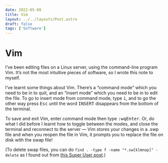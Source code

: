 ```yaml
---
date: 2022-05-09
title: Vim
layout: ../../layouts/Post.astro
draft: false
tags: ['Software']
---
```


# Vim

I’ve been editing files on a Linux server, using the command-line program Vim. It’s not the most intuitive pieces of software, so I wrote this note to myself.

I’ve learnt some things about Vim. There’s a “command mode” which you need to be in to quit, and an “insert mode” which you need to be in to edit the file.
To go to insert mode from command mode, type <kbd>i</kbd>, and to go the other way press <kbd>Esc</kbd> until the word <samp>INSERT</samp> disappears from the bottom of the terminal.

To save and exit Vim, enter command mode then type <kbd>:</kbd><kbd>w</kbd><kbd>q</kbd><kbd>Enter</kbd>.
Or, do what I did before I learnt how to toggle between the modes, and close the terminal and reconnect to the server — Vim stores your changes in a .swp file and when you reopen the file in Vim, it prompts you to replace the file on disk with the swap file!

(To delete swap files, you can do `find . -type f -name "*.sw[klmnop]" -delete` as I found out from [this Super&nbsp;User post](https://superuser.com/a/805168).)
